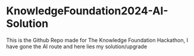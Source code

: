 # KnowledgeFoundation2024-AI-Solution
This is the Github Repo made for The Knowledge Foundation Hackathon, I have gone the AI route and here lies my solution/upgrade
